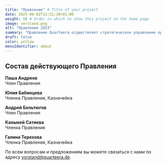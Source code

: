 ```yaml
---
title: "Правление" # Title of your project
date: 2025-06-02T12:51:38+01:00
weight: 50 # Order in which to show this project on the home page
image: vorstand.png
alt: "Правление 2023"
summary: "Правление Quarteera осуществляет стратегическое управление организацией, определяет приоритеты и ставит тактические цели, отвечает за кадровые вопросы."
draft: false
color: yellow
menuIdentifier: about
---
```


## Состав действующего Правления

**Паша Андреев**\
Член Правления

**Юлия Бабинцева**\
Членка Правления, Казначейка

**Андрей Бельтюгов**\
Член Правления

**Каныкей Сатиева**\
Членка Правления

**Галина Терехова**\
Членка Правления, Казначейка

По всем вопросам и предложениям вы можете связаться с нами по адресу [vorstand@quarteera.de](mailto:vorstand@quarteera.de).
